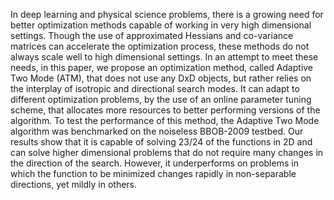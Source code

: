 In deep learning and physical science problems, there is a growing need for better optimization methods capable of working in very high dimensional settings. Though the use of approximated Hessians and co-variance matrices can accelerate the optimization process, these methods do not always scale well to high dimensional settings. In an attempt to meet these needs, in this paper, we propose an optimization method, called Adaptive Two Mode (ATM), that does not use any DxD objects, but rather relies on the interplay of isotropic and directional search modes. It can adapt to different optimization problems, by the use of an online parameter tuning scheme, that allocates more resources to better performing versions of the algorithm. To test the performance of this method, the Adaptive Two Mode algorithm was benchmarked on the noiseless BBOB-2009 testbed. Our results show that it is capable of solving 23/24 of the functions in 2D and can solve higher dimensional problems that do not require many changes in the direction of the search. However, it underperforms on problems in which the function to be minimized changes rapidly in non-separable directions, yet mildly in others.
